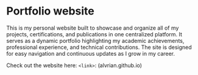 # Portfolio website

This is my personal website built to showcase and organize all of my projects, certifications, and publications in one centralized platform. It serves as a dynamic portfolio highlighting my academic achievements, professional experience, and technical contributions. The site is designed for easy navigation and continuous updates as I grow in my career.

Check out the website here: `<link>`: (alvrian.github.io)
